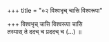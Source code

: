 +++
title = "०२ विश्वभृच् चासि विश्वरूपा"

+++
विश्वभृच् चासि विश्वरूपा चासि  
तस्यास् ते ददच् च प्रददच् च (…) ॥